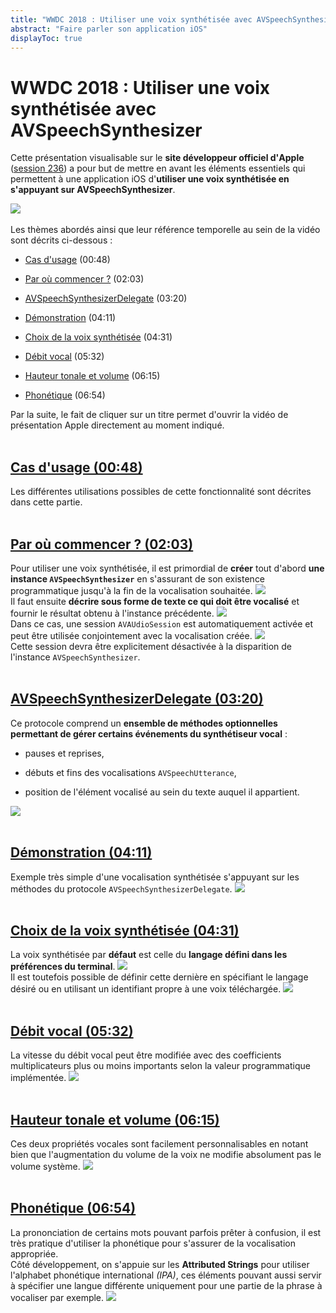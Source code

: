 ```yaml
---
title: "WWDC 2018 : Utiliser une voix synthétisée avec AVSpeechSynthesizer"
abstract: "Faire parler son application iOS"
displayToc: true
---
```


# WWDC 2018 : Utiliser une voix synthétisée avec AVSpeechSynthesizer

Cette présentation visualisable sur le **site développeur officiel d'<span lang="en">Apple</span>** ([session 236](https://developer.apple.com/videos/play/wwdc2018/236/)) a pour but de mettre en avant les éléments essentiels qui permettent à une application iOS d'**utiliser une voix synthétisée en s'appuyant sur <span lang="en">AVSpeechSynthesizer</span>**.

![](../../../../images/iOSdev/wwdc18-236.png)
<br><br>Les thèmes abordés ainsi que leur référence temporelle au sein de la vidéo sont décrits ci-dessous :

- [Cas d'usage](#cas-dusage-0048) (00:48)

- [Par où commencer ?](#par-ou-commencer-0203) (02:03)

- [AVSpeechSynthesizerDelegate](#avspeechsynthesizerdelegate-0320) (03:20)

- [Démonstration](#demonstration-0411) (04:11)

- [Choix de la voix synthétisée](#choix-de-la-voix-synthetisee-0431) (04:31)

- [Débit vocal](#debit-vocal-0532) (05:32)

- [Hauteur tonale et volume](#hauteur-tonale-et-volume-0615) (06:15)

- [Phonétique](#phonetique-0654) (06:54)

Par la suite, le fait de cliquer sur un titre permet d'ouvrir la vidéo de présentation <span lang="en">Apple</span> directement au moment indiqué.
<br><br>
## [Cas d'usage (00:48)](https://developer.apple.com/videos/play/wwdc2018/236/?time=48)
Les différentes utilisations possibles de cette fonctionnalité sont décrites dans cette partie.
<br><br>
## [Par où commencer ? (02:03)](https://developer.apple.com/videos/play/wwdc2018/236/?time=123)
Pour utiliser une voix synthétisée, il est primordial de **créer** tout d'abord **une instance `AVSpeechSynthesizer`** en s'assurant de son existence programmatique jusqu'à la fin de la vocalisation souhaitée.
![](../../../../images/iOSdev/wwdc18-236-Basics_1.png)
<br>Il faut ensuite **décrire sous forme de texte ce qui doit être vocalisé** et fournir le résultat obtenu à l'instance précédente.
![](../../../../images/iOSdev/wwdc18-236-Basics_2.png)
<br>Dans ce cas, une session `AVAUdioSession` est automatiquement activée et peut être utilisée conjointement avec la vocalisation créée.
![](../../../../images/iOSdev/wwdc18-236-Basics_3.png)
<br>Cette session devra être explicitement désactivée à la disparition de l'instance `AVSpeechSynthesizer`.
<br><br>
## [AVSpeechSynthesizerDelegate (03:20)](https://developer.apple.com/videos/play/wwdc2018/236/?time=200)
Ce protocole comprend un **ensemble de méthodes optionnelles permettant de gérer certains événements du synthétiseur vocal**&nbsp;:

- pauses et reprises,

- débuts et fins des vocalisations `AVSpeechUtterance`,

- position de l'élément vocalisé au sein du texte auquel il appartient.

![](../../../../images/iOSdev/wwdc18-236-AVSpeechSynthesizerDelegate.png)
<br><br>
## [Démonstration (04:11)](https://developer.apple.com/videos/play/wwdc2018/236/?time=251)
Exemple très simple d'une vocalisation synthétisée s'appuyant sur les méthodes du protocole `AVSpeechSynthesizerDelegate`.
![](../../../../images/iOSdev/wwdc18-236-Demo.png)
<br><br>
## [Choix de la voix synthétisée (04:31)](https://developer.apple.com/videos/play/wwdc2018/236/?time=271)
La voix synthétisée par **défaut** est celle du **langage défini dans les préférences du terminal**.
![](../../../../images/iOSdev/wwdc18-236-TheRightVoice_1.png)
<br>Il est toutefois possible de définir cette dernière en spécifiant le langage désiré ou en utilisant un identifiant propre à une voix téléchargée.
![](../../../../images/iOSdev/wwdc18-236-TheRightVoice_2.png)
<br><br>
## [Débit vocal (05:32)](https://developer.apple.com/videos/play/wwdc2018/236/?time=332)
La vitesse du débit vocal peut être modifiée avec des coefficients multiplicateurs plus ou moins importants selon la valeur programmatique implémentée.
![](../../../../images/iOSdev/wwdc18-236-SpeechRate.png)
<br><br>
## [Hauteur tonale et volume (06:15)](https://developer.apple.com/videos/play/wwdc2018/236/?time=375)
Ces deux propriétés vocales sont facilement personnalisables en notant bien que l'augmentation du volume de la voix ne modifie absolument pas le volume système.
![](../../../../images/iOSdev/wwdc18-236-PitchAndVolume.png)
<br><br>
## [Phonétique (06:54)](https://developer.apple.com/videos/play/wwdc2018/236/?time=414)
La prononciation de certains mots pouvant parfois prêter à confusion, il est très pratique d'utiliser la phonétique pour s'assurer de la vocalisation appropriée.
<br>Côté développement, on s'appuie sur les **<span lang="en">Attributed Strings</span>** pour utiliser l'alphabet phonétique international *(<abbr>IPA</abbr>)*, ces éléments pouvant aussi servir à spécifier une langue différente uniquement pour une partie de la phrase à vocaliser par exemple.
![](../../../../images/iOSdev/wwdc18-236-IPA.png)
<br><br>
